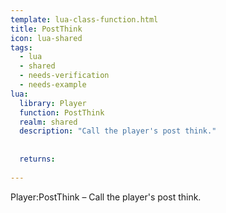 ```yaml
---
template: lua-class-function.html
title: PostThink
icon: lua-shared
tags:
  - lua
  - shared
  - needs-verification
  - needs-example
lua:
  library: Player
  function: PostThink
  realm: shared
  description: "Call the player's post think."
  
  
  returns:
    
---
```


<div class="lua__search__keywords">
Player:PostThink &#x2013; Call the player's post think.
</div>
